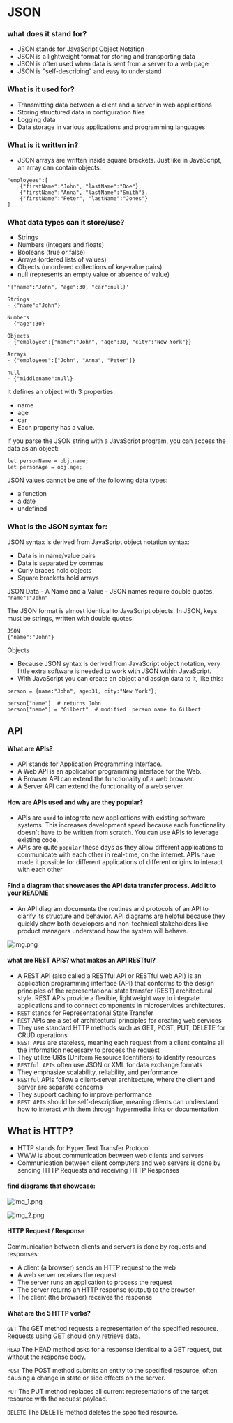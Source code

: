 # JSON

### what does it stand for?
-   JSON stands for JavaScript Object Notation
-   JSON is a lightweight format for storing and transporting data
-   JSON is often used when data is sent from a server to a web page
-   JSON is "self-describing" and easy to understand

### What is it used for?

-   Transmitting data between a client and a server in web applications
-   Storing structured data in configuration files
- Logging data
- Data storage in various applications and programming languages

### What is it written in?
- JSON arrays are written inside square brackets. 
Just like in JavaScript, an array can contain objects:

```
"employees":[
    {"firstName":"John", "lastName":"Doe"},
    {"firstName":"Anna", "lastName":"Smith"},
    {"firstName":"Peter", "lastName":"Jones"}
]
```
### What data types can it store/use?
- Strings
- Numbers (integers and floats)
- Booleans (true or false)
- Arrays (ordered lists of values)
- Objects (unordered collections of key-value pairs)
- null (represents an empty value or absence of value)

```commandline
'{"name":"John", "age":30, "car":null}'

Strings
- {"name":"John"}

Numbers
- {"age":30}

Objects
- {"employee":{"name":"John", "age":30, "city":"New York"}}

Arrays
- {"employees":["John", "Anna", "Peter"]}

null
- {"middlename":null}
```

It defines an object with 3 properties:
- name
- age
- car
- Each property has a value.

If you parse the JSON string with a JavaScript program, you can access the data as an object:
```
let personName = obj.name;
let personAge = obj.age;
```

JSON values cannot be one of the following data types:
- a function
- a date
- undefined

### What is the JSON syntax for:
JSON syntax is derived from JavaScript object notation syntax:

- Data is in name/value pairs
- Data is separated by commas
- Curly braces hold objects
- Square brackets hold arrays

JSON Data - A Name and a Value - JSON names require double quotes.
`"name":"John"`

The JSON format is almost identical to JavaScript objects.
In JSON, keys must be strings, written with double quotes:

```
JSON
{"name":"John"}
```

Objects
- Because JSON syntax is derived from JavaScript object notation, very little extra software is needed to work with JSON within JavaScript.
- With JavaScript you can create an object and assign data to it, like this:
```
person = {name:"John", age:31, city:"New York"};

person["name"]  # returns John
person["name"] = "Gilbert"  # modified  person name to Gilbert
```


## API

#### What are APIs?
- API stands for Application Programming Interface.
- A Web API is an application programming interface for the Web.
- A Browser API can extend the functionality of a web browser.
- A Server API can extend the functionality of a web server.

#### How are APIs used and why are they popular?
- APIs are `used` to integrate new applications with existing software systems. This increases development speed because each functionality doesn't have to be written from scratch. You can use APIs to leverage existing code.
- APIs are quite `popular` these days as they allow different applications to communicate with each other in real-time, on the internet. APIs have made it possible for different applications of different origins to interact with each other

#### Find a diagram that showcases the API data transfer process. Add it to your README
- An API diagram documents the routines and protocols of an API to clarify its structure and behavior. API diagrams are helpful because they quickly show both developers and non-technical stakeholders like product managers understand how the system will behave.

![img.png](img.png)
#### what are REST APIS? what makes an API RESTful?
- A REST API (also called a RESTful API or RESTful web API) is an application programming interface (API) that conforms to the design principles of the representational state transfer (REST) architectural style. REST APIs provide a flexible, lightweight way to integrate applications and to connect components in microservices architectures.
- `REST` stands for Representational State Transfer
- `REST` APIs are a set of architectural principles for creating web services
- They use standard HTTP methods such as GET, POST, PUT, DELETE for CRUD operations
- `REST APIs` are stateless, meaning each request from a client contains all the information necessary to process the request
- They utilize URIs (Uniform Resource Identifiers) to identify resources
- `RESTful APIs` often use JSON or XML for data exchange formats
- They emphasize scalability, reliability, and performance
- `RESTful` APIs follow a client-server architecture, where the client and server are separate concerns
- They support caching to improve performance
- `REST API`s should be self-descriptive, meaning clients can understand how to interact with them through hypermedia links or documentation

## What is HTTP?
- HTTP stands for Hyper Text Transfer Protocol
- WWW is about communication between web clients and servers
- Communication between client computers and web servers is done by sending HTTP Requests and receiving HTTP Responses

#### find diagrams that showcase:
![img_1.png](img_1.png)

![img_2.png](img_2.png)

#### HTTP Request / Response
Communication between clients and servers is done by requests and responses:

- A client (a browser) sends an HTTP request to the web
- A web server receives the request
- The server runs an application to process the request
- The server returns an HTTP response (output) to the browser
- The client (the browser) receives the response

#### What are the 5 HTTP verbs?

`GET`
The GET method requests a representation of the specified resource. Requests using GET should only retrieve data.

`HEAD`
The HEAD method asks for a response identical to a GET request, but without the response body.

`POST`
The POST method submits an entity to the specified resource, often causing a change in state or side effects on the server.

`PUT`
The PUT method replaces all current representations of the target resource with the request payload.

`DELETE`
The DELETE method deletes the specified resource.


